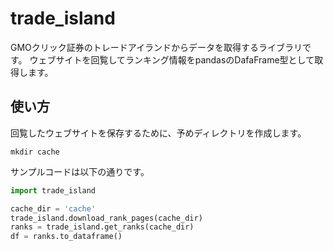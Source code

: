 # trade_island
GMOクリック証券のトレードアイランドからデータを取得するライブラリです。
ウェブサイトを回覧してランキング情報をpandasのDafaFrame型として取得します。

## 使い方

回覧したウェブサイトを保存するために、予めディレクトリを作成します。
```
mkdir cache
```
サンプルコードは以下の通りです。
```python
import trade_island

cache_dir = 'cache'
trade_island.download_rank_pages(cache_dir)
ranks = trade_island.get_ranks(cache_dir)
df = ranks.to_dataframe()
```
